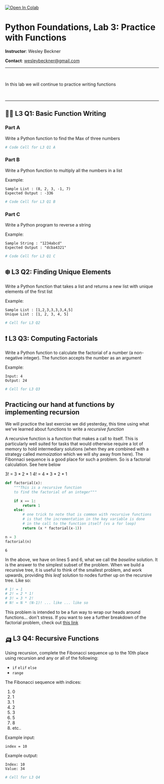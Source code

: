 <a href="https://colab.research.google.com/github/wesleybeckner/python_foundations/blob/main/notebooks/exercises/E3_Functions.ipynb" target="_parent"><img src="https://colab.research.google.com/assets/colab-badge.svg" alt="Open In Colab"/></a>

# Python Foundations, Lab 3: Practice with Functions

**Instructor**: Wesley Beckner

**Contact**: wesleybeckner@gmail.com
<br>

---

<br>

In this lab we will continue to practice writing functions

<br>

---




## ✍🏽 L3 Q1: Basic Function Writing



### Part A

Write a Python function to find the Max of three numbers




```python
# Code Cell for L3 Q1 A
```

### Part B

Write a Python function to multiply all the numbers in a list

Example:

```
Sample List : (8, 2, 3, -1, 7)
Expected Output : -336
```


```python
# Code Cell for L3 Q1 B
```

### Part C

Write a Python program to reverse a string

Example:

```
Sample String : "1234abcd"
Expected Output : "dcba4321"
```


```python
# Code Cell for L3 Q1 C
```

## ❄️ L3 Q2: Finding Unique Elements

Write a Python function that takes a list and returns a new list with unique elements of the first list

Example:
```
Sample List : [1,2,3,3,3,3,4,5]
Unique List : [1, 2, 3, 4, 5]
```


```python
# Cell for L3 Q2
```

## ❗ L3 Q3: Computing Factorials

Write a Python function to calculate the factorial of a number (a non-negative integer). The function accepts the number as an argument

Example: 

```
Input: 4                                                       
Output: 24
```


```python
# Cell for L3 Q3
```

## Practicing our hand at functions by implementing recursion

We will practice the last exercise we did yesterday, this time using what we've learned about functions to write a _recursive function_

A recursive function is a function that makes a call to itself. This is particularly well suited for tasks that would otherwise require a lot of memory to hold intermediary solutions (when they are combined with a strategy called _memoization_ which we will shy away from here). The Fibonnaci sequence is a good place for such a problem. So is a factorial calculation. See here below

3! = 3 * 2 * 1
4! = 4 * 3 * 2 * 1


```python
def factorial(x):
    """This is a recursive function
    to find the factorial of an integer"""

    if x == 1:
        return 1
    else:
        # one trick to note that is common with recursive functions
        # is that the incrementation in the key variable is done
        # in the call to the function itself (vs a for loop)
        return (x * factorial(x-1))
```


```python
n = 3
factorial(n)
```




    6



In the above, we have on lines 5 and 6, what we call the _baseline_ solution. It is the answer to the simplest subset of the problem. When we build a recursive tree, it is useful to think of the smallest problem, and work upwards, providing this _leaf_ solution to nodes further up on the recursive tree. Like so:


```python
# 1! = 1
# 2! = 2 * 1!
# 3! = 3 * 2!
# N! = N * (N-1)! ... like ... like so
```

This problem is intended to be a fun way to wrap our heads around functions... don't stress. If you want to see a further breakdown of the factorial problem, check out [this link](https://www.programiz.com/python-programming/recursion)

## 🛺 L3 Q4: Recursive Functions

Using recursion, complete the Fibonacci sequence up to the 10th place using recursion and any or all of the following:
* `if` `elif` `else`
* `range`

The Fibonacci sequence with indices:

1. 0
2. 1
3. 1
4. 2
5. 3
6. 5
7. 8
8. etc..

Example input:

`index = 10`

Example output:
```
Index: 10
Value: 34
```


```python
# Cell for L3 Q4
```
